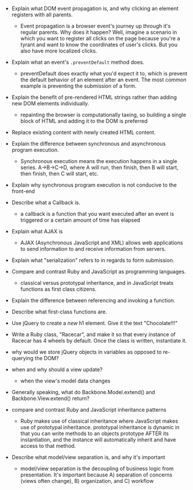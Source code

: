 - Explain what DOM event propagation is, and why clicking an element registers with all parents.
  - Event propagation is a browser event's journey up through it's regular parents. Why does it happen? Well, imagine a scenario in which you want to register all clicks on the page because you're a tyrant and want to know the coordinates of user's clicks. But you also have more localized clicks.
- Explain what an event's `.preventDefault` method does.
  - preventDefault does exactly what you'd expect it to, which is prevent the default behavior of an element after an event. The most common example is preventing the submission of a form.
- Explain the benefit of pre-rendered HTML strings rather than adding new DOM elements individually.
  - repainting the browser is computationally taxing, so building a single block of HTML and adding it to the DOM is preferred
- Replace existing content with newly created HTML content.
- Explain the difference between synchronous and asynchronous program execution.
  - Synchronous execution means the execution happens in a single series. A->B->C->D, where A will run, then finish, then B will start, then finish, then C will start, etc.

- Explain why synchronous program execution is not conducive to the front-end
- Describe what a Callback is.
  - a callback is a function that you want executed after an event is triggered or a certain amount of time has elapsed
- Explain what AJAX is
  - AJAX (Asynchronous JavaScript and XML) allows web applications to send information to and receive information from servers.
- Explain what "serialization" refers to in regards to form submission.
- Compare and contrast Ruby and JavaScript as programming languages.
  - classical versus prototypal inheritance, and in JavaScript treats functions as first class citizens.
- Explain the difference between referencing and invoking a function.
- Describe what first-class functions are.
- Use jQuery to create a *new* h1 element. Give it the text "Chocolate!!!"
- Write a Ruby class, "Racecar", and make it so that every instance of Racecar has 4 wheels by default. Once the class is written, instantiate it.
- why would we store jQuery objects in variables as opposed to re-querying the DOM?
- when and why should a view update?
  - when the view's model data changes
- Generally speaking, what do Backbone.Model.extend() and Backbone.View.extend() return? 
- compare and contrast Ruby and JavaScript inheritance patterns
  - Ruby makes use of classical inheritance where JavaScript makes use of prototypal inheritance. prototypal inheritance is dynamic in that you can write methods to an objects prototype AFTER its instantiation, and the instance will automatically inherit and have access to that method.

- Describe what model/view separation is, and why it's important
  - model/view separation is the decoupling of business logic from presentation. It's important because A) separation of concerns (views often change), B) organization, and C) workflow
